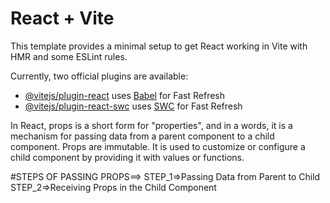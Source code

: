 # React + Vite

This template provides a minimal setup to get React working in Vite with HMR and some ESLint rules.

Currently, two official plugins are available:

- [@vitejs/plugin-react](https://github.com/vitejs/vite-plugin-react/blob/main/packages/plugin-react/README.md) uses [Babel](https://babeljs.io/) for Fast Refresh
- [@vitejs/plugin-react-swc](https://github.com/vitejs/vite-plugin-react-swc) uses [SWC](https://swc.rs/) for Fast Refresh








In React, props is a short form for "properties", and in a words, it is a mechanism for passing data from a parent component to a child component. Props are immutable. It is used to customize or configure a child component by providing it with values or functions.

#STEPS OF PASSING PROPS==>
STEP_1=>Passing Data from Parent to Child
STEP_2=>Receiving Props in the Child Component




